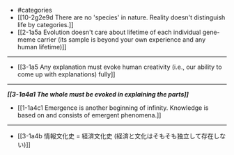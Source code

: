 - #categories
- [[10-2g2e9d There are no 'species' in nature. Reality doesn't distinguish life by categories.]]
- [[2-1a5a Evolution doesn't care about lifetime of each individual gene-meme carrier (its sample is beyond your own experience and any human lifetime)]]
---
- [[3-1a5 Any explanation must evoke human creativity (i.e., our ability to come up with explanations) fully]]
---
***[[3-1a4a1 The whole must be evoked in explaining the parts]]***
  - [[1-1a4c1 Emergence is another beginning of infinity. Knowledge is based on and consists of emergent phenomena.]]
---
- [[3-1a4b 情報文化史 = 経済文化史 (経済と文化はそもそも独立して存在しない)]]
